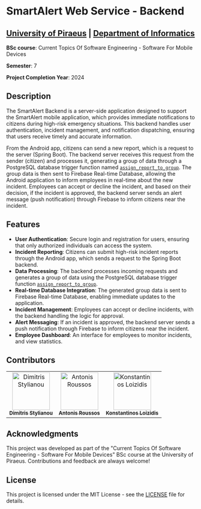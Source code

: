 # SmartAlert Web Service - Backend

## [University of Piraeus](https://www.unipi.gr/en/home/) | [Department of Informatics](https://cs.unipi.gr/en/)
**BSc course**: Current Topics Of Software Engineering - Software For Mobile Devices

**Semester**: 7

**Project Completion Year**: 2024

## Description
The SmartAlert Backend is a server-side application designed to support the SmartAlert mobile application, which provides immediate notifications to citizens during high-risk emergency situations. This backend handles user authentication, incident management, and notification dispatching, ensuring that users receive timely and accurate information.

From the Android app, citizens can send a new report, which is a request to the server (Spring Boot). The backend server receives this request from the sender (citizen) and processes it, generating a group of data through a PostgreSQL database trigger function named [`assign_report_to_group`](sql-scripts/create_functions.sql). The group data is then sent to Firebase Real-time Database, allowing the Android application to inform employees in real-time about the new incident. Employees can accept or decline the incident, and based on their decision, if the incident is approved, the backend server sends an alert message (push notification) through Firebase to inform citizens near the incident.

## Features
- **User Authentication**: Secure login and registration for users, ensuring that only authorized individuals can access the system.
- **Incident Reporting**: Citizens can submit high-risk incident reports through the Android app, which sends a request to the Spring Boot backend.
- **Data Processing**: The backend processes incoming requests and generates a group of data using the PostgreSQL database trigger function [`assign_report_to_group`](sql-scripts/create_functions.sql).
- **Real-time Database Integration**: The generated group data is sent to Firebase Real-time Database, enabling immediate updates to the application.
- **Incident Management**: Employees can accept or decline incidents, with the backend handling the logic for approval.
- **Alert Messaging**: If an incident is approved, the backend server sends a push notification through Firebase to inform citizens near the incident.
- **Employee Dashboard**: An interface for employees to monitor incidents, and view statistics.

## Contributors
<table>
  <tr>
    <td align="center"><a href="https://github.com/dimitrisstyl7"><img src="https://avatars.githubusercontent.com/u/75742419?v=4" width="100px;" alt="Dimitris Stylianou"/><br /><sub><b>Dimitris Stylianou</b></sub></a><br /></td>
    <td align="center"><a href="https://github.com/roussosan"><img src="https://avatars.githubusercontent.com/u/79643636?v=4" width="100px;" alt="Antonis Roussos"/><br /><sub><b>Antonis Roussos</b></sub></a><br /></td>
    <td align="center"><a href="https://github.com/kostas96674"><img src="https://avatars.githubusercontent.com/u/79859276?v=4" width="100px;" alt="Konstantinos Loizidis"/><br /><sub><b>Konstantinos Loizidis</b></sub></a><br /></td>
  </tr>
</table>

## Acknowledgments
This project was developed as part of the "Current Topics Of Software Engineering - Software For Mobile Devices" BSc course at the University of Piraeus. Contributions and feedback are always welcome!

## License
This project is licensed under the MIT License - see the [LICENSE](LICENSE) file for details.

